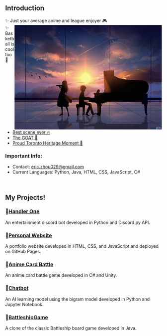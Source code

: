 ## Introduction
✨ Just your average anime and league enjoyer 🎮
<img src='yourLieSilhouette.png' align='right'>
<br/>
✨ Basketball is cool too 🏀
- [Best scene ever 🔥](https://youtu.be/dfOsUNxc2Xg)
- [The GOAT 🐐](https://youtu.be/ZPCfoCVCx3U)
- [Proud Toronto Heritage Moment 🦖](https://youtu.be/75iExVNvrWw)

### Important Info:
- Contact: <a href = "mailto:eric.zhou029@gmail.com">eric.zhou029@gmail.com</a>
- Current Languages: Python, Java, HTML, CSS, JavaScript, C#
<br clear="right"/>

## My Projects!
### 💠[Handler One](https://github.com/3r1cZ/Handler-One)
An entertainment discord bot developed in Python and Discord.py API.
### 💠[Personal Website](https://github.com/3r1cZ/Personal-Website)
A portfolio website developed in HTML, CSS, and JavaScript and deployed on GitHub Pages.
### 💠[Anime Card Battle](https://github.com/3r1cZ/Anime-Card-Battle)
An anime card battle game developed in C# and Unity.
### 💠[Chatbot](https://github.com/3r1cZ/Chatbot)
An AI learning model using the bigram model developed in Python and Jupyter Notebook.
### 💠[BattleshipGame](https://github.com/3r1cZ/BattleshipGame)
A clone of the classic Battleship board game developed in Java.
